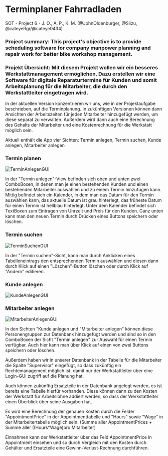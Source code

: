 # Terminplaner Fahrradladen
SOT - Project 6 - J. O., A. P., K. M. (@JohnOldenburger, @Siizu, @cateyeRgr/@cateye0434)

### Project summary: This project's objective is to provide scheduling software for company manpower planning and repair work for better bike workshop management.
### Projekt Übersicht: Mit diesem Projekt wollen wir ein besseres Werkstattmanagement ermöglichen. Dazu erstellen wir eine Software für digitale Reparaturtermine für Kunden und somit Arbeitsplanung für die Mitarbeiter, die durch den Werkstattleiter eingetragen wird.

In der aktuellen Version konzentrieren wir uns, wie in der Projektaufgabe beschrieben, auf die Terminplanung. In zukünftigen Versionen können dann Ansichten der Arbeitszeiten für jeden Mitarbeiter hinzugefügt werden, um diese separat zu verwalten. Außerdem wird dann auch eine Berechnung des Gehalts der Mitarbeiter und eine Kostenrechnung für die Werkstatt möglich sein.

Aktuell enthält die App vier Sichten: Termin anlegen, Termin suchen, Kunde anlegen, Mitarbeiter anlegen


### Termin planen
![TerminAnlegenGUI](https://user-images.githubusercontent.com/74964267/108601350-6e722980-739c-11eb-8f5f-54f3cc918042.PNG)

In der "Termin anlegen"-View befinden sich oben und unten zwei ComboBoxen, in denen man je einen bestehenden Kunden und einen bestehenden Mitarbeiter auswählen und zu einem Termin hinzufügen kann. Mittig befindet sich ein Kalender, in dem man das Datum für den Termin auswählen kann, das aktuelle Datum ist grau hinterlegt, das früheste Datum für einen Termin ist hellblau hinterlegt.
Unter dem Kalender befindet sich TextBoxen zum Eintragen von Uhrzeit und Preis für den Kunden. Ganz unten kann man den neuen Termin durch Drücken eines Buttons speichern oder löschen.

### Termin suchen
![TerminSuchenGUI](https://user-images.githubusercontent.com/74964267/108601353-70d48380-739c-11eb-967e-58c6efc4e039.PNG)

In der "Termin suchen"-Sicht, kann man durch Anklicken eines Tabelleneintrags den entsprechenden Termin auswählen und diesen dann durch Klick auf einen "Löschen"-Button löschen oder durch Klick auf "Ändern" editieren.

### Kunde anlegen
![KundeAnlegenGUI](https://user-images.githubusercontent.com/74964267/108601342-674b1b80-739c-11eb-96ed-060be8f78c3d.PNG)

### Mitarbeiter anlegen
![MitarbeiterAnlegenGUI](https://user-images.githubusercontent.com/74964267/108601345-6a460c00-739c-11eb-8406-2851ca3a3ef4.PNG)

In den Sichten "Kunde anlegen und "Mitarbeiter anlegen" können diese Personengruppen zur Datenbank hinzugefügt werden und sind so in den ComboBoxen der Sicht "Termin anlegen" zur Auswahl für einen Termin verfügbar. Auch hier kann man über Klick auf einen von zwei Buttons speichern oder löschen.

Außerdem haben wir in unserer Datenbank in der Tabelle für die Mitarbeiter die Spalte "Supervisor" eingefügt, so dass zukünftig ein Rechtemanagement möglich ist, damit nur der Werkstattleiter über eine Login-GUI zugriff auf die Planung hat.

Auch können zukünftig Ersatzteile in der Datenbank angelegt werden, es ist bereits eine Tabelle hierfür vorhanden. Diese können dann zu den Kosten der Werkstatt für Arbeitslöhne addiert werden, so dass der Werkstattleiter einen Überblick über seine Ausgaben hat.

Es wird eine Berechnung der genauen Kosten durch die Felder "AppointmentPrice" in der Appointmenttabelle und "Hours" sowie "Wage" in der Mitarbeitertabelle möglich sein. (Summe aller AppointmentPrices + Summe aller ((Hours*Wage)pro Mitarbeiter)

Einnahmen kann der Werkstattleiter über das Feld AppointmentPrice in Appointment einsehen und so durch Vergleich mit den Kosten durch Gehälter und Ersatzteile eine Gewinn-Verlust-Rechnung durchführen.

